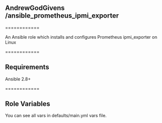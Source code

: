 ## AndrewGodGivens /ansible_prometheus_ipmi_exporter 
============

An Ansible role which installs and configures Prometheus ipmi_exporter on Linux

============

## Requirements

Ansible 2.8+

============

## Role Variables

You can see all vars in defaults/main.yml vars file.


```
